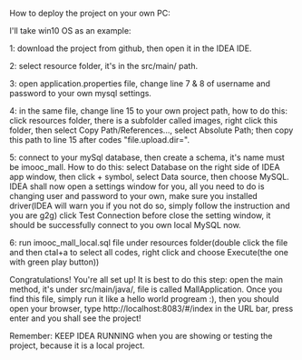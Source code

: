 How to deploy the project on your own PC:

I'll take win10 OS as an example:

1: download the project from github, then open it in the IDEA IDE.

2: select resource folder, it's in the src/main/ path.

3: open application.properties file, change line 7 & 8 of username and password to your own mysql settings.

4: in the same file, change line 15 to your own project path, how to do this: 
      click resources folder, there is a subfolder called images, right click this folder, then select Copy Path/References..., 
      select Absolute Path; then copy this path to line 15 after codes "file.upload.dir=".
      
5: connect to your mySql database, then create a schema, it's name must be imooc_mall. How to do this:
      select Database on the right side of IDEA app window, then click + symbol, select Data source, then choose MySQL.
      IDEA shall now open a settings window for you, all you need to do is changing user and password to your own, 
      make sure you installed driver(IDEA will warn you if you not do so, simply follow the instruction and you are g2g)
      click Test Connection before close the setting window, it should be successfully connect to you own local MySQL now.
    
6: run imooc_mall_local.sql file under resources folder(double click the file and then ctal+a to select all codes, right click and choose Execute(the one with green play button))

Congratulations! You're all set up! It is best to do this step:
open the main method, it's under src/main/java/, file is called MallApplication. Once you find this file, simply run it like a hello world progream :),
then you should open your browser, type http://localhost:8083/#/index in the URL bar, press enter and you shall see the project!

Remember: KEEP IDEA RUNNING when you are showing or testing the project, because it is a local project.
